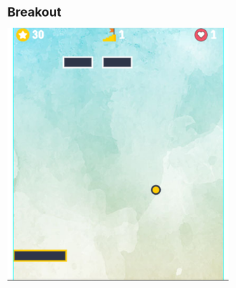 # Breakout

![Breakout screenshot](https://github.com/Razz67/Breakout/blob/master/images/breakout.png)
